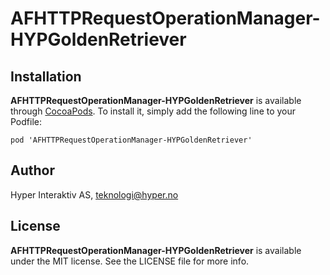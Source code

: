 # AFHTTPRequestOperationManager-HYPGoldenRetriever

## Installation

**AFHTTPRequestOperationManager-HYPGoldenRetriever** is available through [CocoaPods](http://cocoapods.org). To install
it, simply add the following line to your Podfile:

`pod 'AFHTTPRequestOperationManager-HYPGoldenRetriever'`

## Author

Hyper Interaktiv AS, teknologi@hyper.no

## License

**AFHTTPRequestOperationManager-HYPGoldenRetriever** is available under the MIT license. See the LICENSE file for more info.
